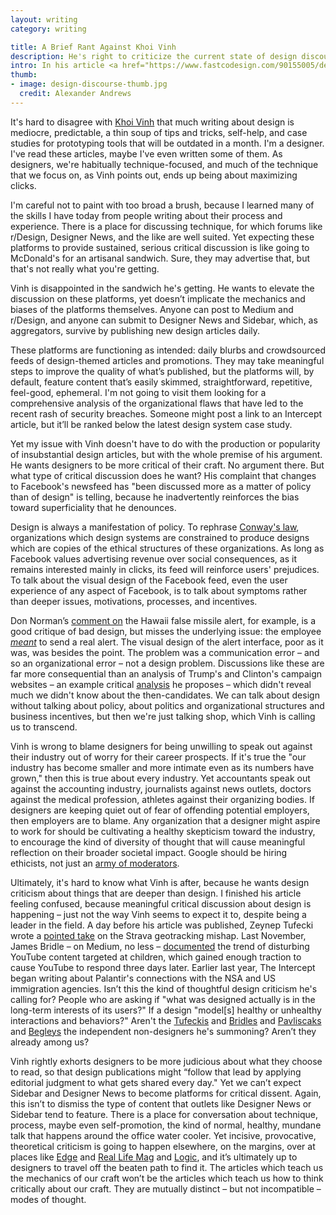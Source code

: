 ```yaml
---
layout: writing
category: writing

title: A Brief Rant Against Khoi Vinh
description: He's right to criticize the current state of design discourse, but doesn't recognize the lively, incisive critique happening off the beaten path.
intro: In his article <a href="https://www.fastcodesign.com/90155005/design-discourse-is-in-a-state-of-arrested-development">"Design Discourse Is in a State of Arrested Development"</a>, Khoi Vinh argues that the industry lacks substantive critique from unbiased outsiders. Yet it's there to be found, just not where he seems to expect.
thumb: 
- image: design-discourse-thumb.jpg
  credit: Alexander Andrews
---
```


It's hard to disagree with [Khoi Vinh](https://www.fastcodesign.com/90155005/design-discourse-is-in-a-state-of-arrested-development) that much writing about design is mediocre, predictable, a thin soup of tips and tricks, self-help, and case studies for prototyping tools that will be outdated in a month. I'm a designer. I've read these articles, maybe I've even written some of them. As designers, we're habitually technique-focused, and much of the technique that we focus on, as Vinh points out, ends up being about maximizing clicks.

I'm careful not to paint with too broad a brush, because I learned many of the skills I have today from people writing about their process and experience. There is a place for discussing technique, for which forums like r/Design, Designer News, and the like are well suited. Yet expecting these platforms to provide sustained, serious critical discussion is like going to McDonald's for an artisanal sandwich. Sure, they may advertise that, but that's not really what you're getting.

Vinh is disappointed in the sandwich he's getting. He wants to elevate the discussion on these platforms, yet doesn’t implicate the mechanics and biases of the platforms themselves. Anyone can post to Medium and r/Design, and anyone can submit to Designer News and Sidebar, which, as aggregators, survive by publishing new design articles daily. 

These platforms are functioning as intended: daily blurbs and crowdsourced feeds of design-themed articles and promotions. They may take meaningful steps to improve the quality of what’s published, but the platforms will, by default, feature content that’s easily skimmed, straightforward, repetitive, feel-good, ephemeral. I'm not going to visit them looking for a comprehensive analysis of the organizational flaws that have led to the recent rash of security breaches. Someone might post a link to an Intercept article, but it’ll be ranked below the latest design system case study.

Yet my issue with Vinh doesn't have to do with the production or popularity of insubstantial design articles, but with the whole premise of his argument. He wants designers to be more critical of their craft. No argument there. But what type of critical discussion does he want? His complaint that changes to Facebook's newsfeed has "been discussed more as a matter of policy than of design" is telling, because he inadvertently reinforces the bias toward superficiality that he denounces. 

Design is always a manifestation of policy. To rephrase [Conway's law](https://en.wikipedia.org/wiki/Conway%27s_law), organizations which design systems are constrained to produce designs which are copies of the ethical structures of these organizations. As long as Facebook values advertising revenue over social consequences, as it remains interested mainly in clicks, its feed will reinforce users' prejudices. To talk about the visual design of the Facebook feed, even the user experience of any aspect of Facebook, is to talk about symptoms rather than deeper issues, motivations, processes, and incentives.

Don Norman’s [comment on](https://www.fastcodesign.com/90157153/don-norman-what-went-wrong-in-hawaii-human-error-nope-bad-design) the Hawaii false missile alert, for example, is a good critique of bad design, but misses the underlying issue: the employee [_meant_](https://www.washingtonpost.com/news/the-switch/wp/2018/01/30/heres-what-went-wrong-with-that-hawaii-missile-alert-the-fcc-says/?utm_term=.2a1c30d4c128) to send a real alert. The visual design of the alert interface, poor as it was, was besides the point. The problem was a communication error – and so an organizational error – not a design problem. Discussions like these are far more consequential than an analysis of Trump's and Clinton's campaign websites – an example critical [analysis](https://www.cooper.com/journal/2016/2/presidential-election-2016-the-best-ui) he proposes – which didn't reveal much we didn't know about the then-candidates. We can talk about design without talking about policy, about politics and organizational structures and business incentives, but then we're just talking shop, which Vinh is calling us to transcend.

Vinh is wrong to blame designers for being unwilling to speak out against their industry out of worry for their career prospects. If it's true the "our industry has become smaller and more intimate even as its numbers have grown," then this is true about every industry. Yet accountants speak out against the accounting industry, journalists against news outlets, doctors against the medical profession, athletes against their organizing bodies. If designers are keeping quiet out of fear of offending potential employers, then employers are to blame. Any organization that a designer might aspire to work for should be cultivating a healthy skepticism toward the industry, to encourage the kind of diversity of thought that will cause meaningful reflection on their broader societal impact. Google should be hiring ethicists, not just an [army of moderators](http://money.cnn.com/2017/12/05/technology/google-youtube-hiring-reviewers-offensive-videos/index.html). 

Ultimately, it's hard to know what Vinh is after, because he wants design criticism about things that are deeper than design. I finished his article feeling confused, because meaningful critical discussion about design is happening – just not the way Vinh seems to expect it to, despite being a leader in the field. A day before his article was published, Zeynep Tufecki wrote a [pointed take](https://www.nytimes.com/2018/01/30/opinion/strava-privacy.html) on the Strava geotracking mishap. Last November, James Bridle – on Medium, no less – [documented](https://medium.com/@jamesbridle/something-is-wrong-on-the-internet-c39c471271d2) the trend of disturbing YouTube content targeted at children, which gained enough traction to cause YouTube to respond three days later. Earlier last year, The Intercept began writing about Palantir's connections with the NSA and US immigration agencies. Isn’t this the kind of thoughtful design criticism he's calling for? People who are asking if "what was designed actually is in the long-term interests of its users?" If a design "model[s] healthy or unhealthy interactions and behaviors?" Aren't the [Tufeckis](https://twitter.com/zeynep) and [Bridles](https://twitter.com/jamesbridle) and [Pavliscaks](https://twitter.com/paminthelab) and [Begleys](https://twitter.com/joshbegley) the independent non-designers he's summoning? Aren’t they already among us?

Vinh rightly exhorts designers to be more judicious about what they choose to read, so that design publications might “follow that lead by applying editorial judgment to what gets shared every day." Yet we can’t expect Sidebar and Designer News to become platforms for critical dissent. Again, this isn’t to dismiss the type of content that outlets like Designer News or Sidebar tend to feature. There is a place for conversation about technique, process, maybe even self-promotion, the kind of normal, healthy, mundane talk that happens around the office water cooler. Yet incisive, provocative, theoretical criticism is going to happen elsewhere, on the margins, over at places like [Edge](https://www.edge.org/) and [Real Life Mag](http://reallifemag.com/) and [Logic](https://logicmag.io/), and it’s ultimately up to designers to travel off the beaten path to find it. The articles which teach us the mechanics of our craft won’t be the articles which teach us how to think critically about our craft. They are mutually distinct – but not incompatible – modes of thought.